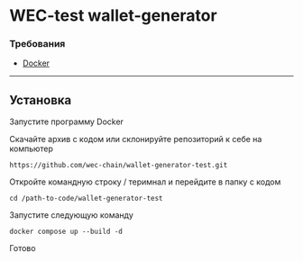   # WEC-test wallet-generator
 
  
  ### Требования 
  
  * [Docker](https://www.docker.com)

  ***

  ## Установка

  Запустите программу Docker

  Скачайте архив с кодом или склонируйте репозиторий к себе на компьютер
  
  ```
  https://github.com/wec-chain/wallet-generator-test.git
  ```

  Откройте командную строку / теримнал и перейдите в папку с кодом
  
  ```
  cd /path-to-code/wallet-generator-test
  ```
  
  Запустите следующую команду
  
  ```
  docker compose up --build -d
  ```

  Готово


